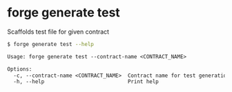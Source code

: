 # forge generate test

Scaffolds test file for given contract

```bash
$ forge generate test --help
```

```txt
Usage: forge generate test --contract-name <CONTRACT_NAME>

Options:
  -c, --contract-name <CONTRACT_NAME>  Contract name for test generation
  -h, --help                           Print help
```